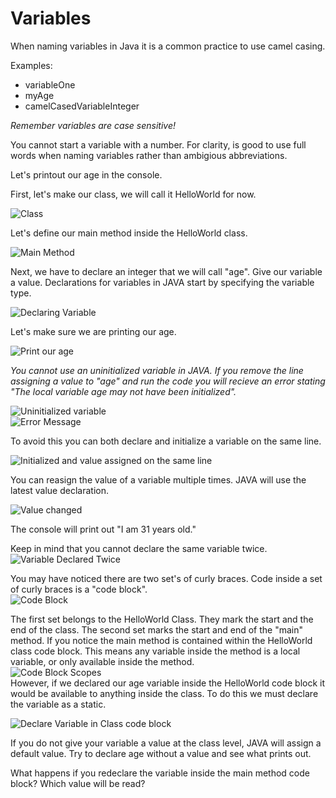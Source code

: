 # Variables

When naming variables in Java it is a common practice to use camel casing. 

Examples:  
- variableOne  
- myAge  
- camelCasedVariableInteger  

*Remember variables are case sensitive!*

You cannot start a variable with a number. For clarity, is good to use full words when naming variables rather than ambigious abbreviations.

Let's printout our age in the console.  

First, let's make our class, we will call it HelloWorld for now.  

![Class](https://i.imgur.com/WoTU3wl.png)  

Let's define our main method inside the HelloWorld class.  

![Main Method](https://i.imgur.com/ynstIsq.png)  

Next, we have to declare an integer that we will call "age". Give our variable a value. Declarations for variables in JAVA start by specifying the variable type.    

![Declaring Variable](https://i.imgur.com/zwD1JDY.png)  

Let's make sure we are printing our age.  

![Print our age](https://i.imgur.com/m4iOezU.png)  

*You cannot use an uninitialized variable in JAVA. If you remove the line assigning a value to "age" and run the code you will recieve an error stating "The local variable age may not have been initialized".*  

![Uninitialized variable](https://i.imgur.com/Xrxt88J.png)  
![Error Message](https://i.imgur.com/hHpjjpq.png)  

To avoid this you can both declare and initialize a variable on the same line.   

![Initialized and value assigned on the same line](https://i.imgur.com/ZWG3OlN.png)  

You can reasign the value of a variable multiple times. JAVA will use the latest value declaration.  

![Value changed](https://i.imgur.com/ha33ekF.png)  

The console will print out "I am 31 years old."  

Keep in mind that you cannot declare the same variable twice.  
![Variable Declared Twice](https://i.imgur.com/71mfdS4.png)  

You may have noticed there are two set's of curly braces. Code inside a set of curly braces is a "code block".  
![Code Block](https://i.imgur.com/r8thk3Q.png)  

The first set belongs to the HelloWorld Class. They mark the start and the end of the class. The second set marks the start and end of the "main" method. If you notice the main method is contained within the HelloWorld class code block. This means any variable inside the method is a local variable, or only available inside the method.  
![Code Block Scopes](https://i.imgur.com/2XAkhgx.png)  
However, if we declared our age variable inside the HelloWorld code block it would be available to anything inside the class. To do this we must declare the variable as a static.  

![Declare Variable in Class code block](https://i.imgur.com/LCp0oE1.png)  

If you do not give your variable a value at the class level, JAVA will assign a default value. Try to declare age without a value and see what prints out. 

What happens if you redeclare the variable inside the main method code block? Which value will be read? 


